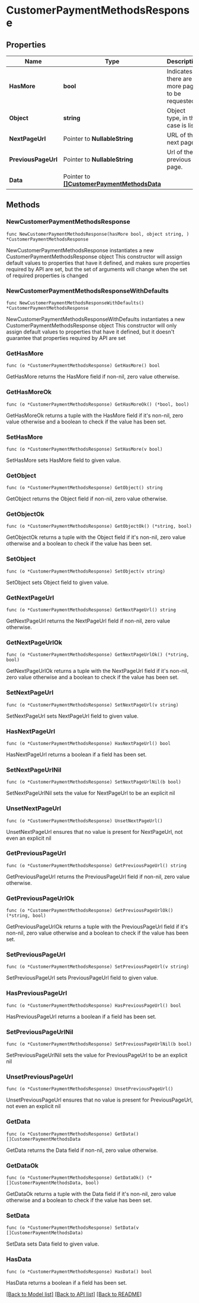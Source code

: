 # CustomerPaymentMethodsResponse

## Properties

Name | Type | Description | Notes
------------ | ------------- | ------------- | -------------
**HasMore** | **bool** | Indicates if there are more pages to be requested | 
**Object** | **string** | Object type, in this case is list | 
**NextPageUrl** | Pointer to **NullableString** | URL of the next page. | [optional] 
**PreviousPageUrl** | Pointer to **NullableString** | Url of the previous page. | [optional] 
**Data** | Pointer to [**[]CustomerPaymentMethodsData**](CustomerPaymentMethodsData.md) |  | [optional] 

## Methods

### NewCustomerPaymentMethodsResponse

`func NewCustomerPaymentMethodsResponse(hasMore bool, object string, ) *CustomerPaymentMethodsResponse`

NewCustomerPaymentMethodsResponse instantiates a new CustomerPaymentMethodsResponse object
This constructor will assign default values to properties that have it defined,
and makes sure properties required by API are set, but the set of arguments
will change when the set of required properties is changed

### NewCustomerPaymentMethodsResponseWithDefaults

`func NewCustomerPaymentMethodsResponseWithDefaults() *CustomerPaymentMethodsResponse`

NewCustomerPaymentMethodsResponseWithDefaults instantiates a new CustomerPaymentMethodsResponse object
This constructor will only assign default values to properties that have it defined,
but it doesn't guarantee that properties required by API are set

### GetHasMore

`func (o *CustomerPaymentMethodsResponse) GetHasMore() bool`

GetHasMore returns the HasMore field if non-nil, zero value otherwise.

### GetHasMoreOk

`func (o *CustomerPaymentMethodsResponse) GetHasMoreOk() (*bool, bool)`

GetHasMoreOk returns a tuple with the HasMore field if it's non-nil, zero value otherwise
and a boolean to check if the value has been set.

### SetHasMore

`func (o *CustomerPaymentMethodsResponse) SetHasMore(v bool)`

SetHasMore sets HasMore field to given value.


### GetObject

`func (o *CustomerPaymentMethodsResponse) GetObject() string`

GetObject returns the Object field if non-nil, zero value otherwise.

### GetObjectOk

`func (o *CustomerPaymentMethodsResponse) GetObjectOk() (*string, bool)`

GetObjectOk returns a tuple with the Object field if it's non-nil, zero value otherwise
and a boolean to check if the value has been set.

### SetObject

`func (o *CustomerPaymentMethodsResponse) SetObject(v string)`

SetObject sets Object field to given value.


### GetNextPageUrl

`func (o *CustomerPaymentMethodsResponse) GetNextPageUrl() string`

GetNextPageUrl returns the NextPageUrl field if non-nil, zero value otherwise.

### GetNextPageUrlOk

`func (o *CustomerPaymentMethodsResponse) GetNextPageUrlOk() (*string, bool)`

GetNextPageUrlOk returns a tuple with the NextPageUrl field if it's non-nil, zero value otherwise
and a boolean to check if the value has been set.

### SetNextPageUrl

`func (o *CustomerPaymentMethodsResponse) SetNextPageUrl(v string)`

SetNextPageUrl sets NextPageUrl field to given value.

### HasNextPageUrl

`func (o *CustomerPaymentMethodsResponse) HasNextPageUrl() bool`

HasNextPageUrl returns a boolean if a field has been set.

### SetNextPageUrlNil

`func (o *CustomerPaymentMethodsResponse) SetNextPageUrlNil(b bool)`

 SetNextPageUrlNil sets the value for NextPageUrl to be an explicit nil

### UnsetNextPageUrl
`func (o *CustomerPaymentMethodsResponse) UnsetNextPageUrl()`

UnsetNextPageUrl ensures that no value is present for NextPageUrl, not even an explicit nil
### GetPreviousPageUrl

`func (o *CustomerPaymentMethodsResponse) GetPreviousPageUrl() string`

GetPreviousPageUrl returns the PreviousPageUrl field if non-nil, zero value otherwise.

### GetPreviousPageUrlOk

`func (o *CustomerPaymentMethodsResponse) GetPreviousPageUrlOk() (*string, bool)`

GetPreviousPageUrlOk returns a tuple with the PreviousPageUrl field if it's non-nil, zero value otherwise
and a boolean to check if the value has been set.

### SetPreviousPageUrl

`func (o *CustomerPaymentMethodsResponse) SetPreviousPageUrl(v string)`

SetPreviousPageUrl sets PreviousPageUrl field to given value.

### HasPreviousPageUrl

`func (o *CustomerPaymentMethodsResponse) HasPreviousPageUrl() bool`

HasPreviousPageUrl returns a boolean if a field has been set.

### SetPreviousPageUrlNil

`func (o *CustomerPaymentMethodsResponse) SetPreviousPageUrlNil(b bool)`

 SetPreviousPageUrlNil sets the value for PreviousPageUrl to be an explicit nil

### UnsetPreviousPageUrl
`func (o *CustomerPaymentMethodsResponse) UnsetPreviousPageUrl()`

UnsetPreviousPageUrl ensures that no value is present for PreviousPageUrl, not even an explicit nil
### GetData

`func (o *CustomerPaymentMethodsResponse) GetData() []CustomerPaymentMethodsData`

GetData returns the Data field if non-nil, zero value otherwise.

### GetDataOk

`func (o *CustomerPaymentMethodsResponse) GetDataOk() (*[]CustomerPaymentMethodsData, bool)`

GetDataOk returns a tuple with the Data field if it's non-nil, zero value otherwise
and a boolean to check if the value has been set.

### SetData

`func (o *CustomerPaymentMethodsResponse) SetData(v []CustomerPaymentMethodsData)`

SetData sets Data field to given value.

### HasData

`func (o *CustomerPaymentMethodsResponse) HasData() bool`

HasData returns a boolean if a field has been set.


[[Back to Model list]](../README.md#documentation-for-models) [[Back to API list]](../README.md#documentation-for-api-endpoints) [[Back to README]](../README.md)


